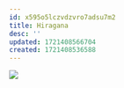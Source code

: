 ```yaml
---
id: x595o5lczvdzvro7adsu7m2
title: Hiragana
desc: ''
updated: 1721408566704
created: 1721408536588
---
```


![](/assets/images/hiragana-chart.png)